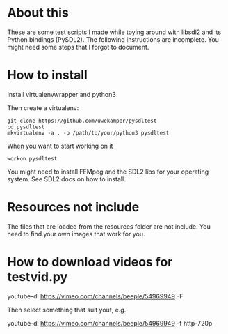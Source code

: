 # About this

These are some test scripts I made while toying around with libsdl2 and its Python bindings (PySDL2). The following instructions are incomplete.
You might need some steps that I forgot to document.

# How to install

Install virtualenvwrapper and python3

Then create a virtualenv:
   
    git clone https://github.com/uwekamper/pysdltest
    cd pysdltest 
    mkvirtualenv -a . -p /path/to/your/python3 pysdltest

When you want to start working on it

    workon pysdltest

You might need to install FFMpeg and the SDL2 libs for your operating system. See SDL2 docs on how to install.

# Resources not include

The files that are loaded from the resources folder are not include. You need to find your own images that work for you.

# How to download videos for testvid.py

youtube-dl https://vimeo.com/channels/beeple/54969949 -F

Then select something that suit yout, e.g.

youtube-dl https://vimeo.com/channels/beeple/54969949 -f http-720p
